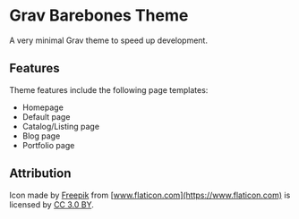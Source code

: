 # Grav Barebones Theme
A very minimal Grav theme to speed up development.

## Features
Theme features include the following page templates:
 - Homepage
 - Default page
 - Catalog/Listing page
 - Blog page
 - Portfolio page

## Attribution
Icon made by [Freepik](https://www.freepik.com/") from [www.flaticon.com](https://www.flaticon.com) is licensed by [CC 3.0 BY](http://creativecommons.org/licenses/by/3.0/).
